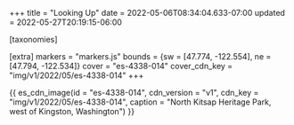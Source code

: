 +++
title = "Looking Up"
date = 2022-05-06T08:34:04.633-07:00
updated = 2022-05-27T20:19:15-06:00

[taxonomies]

[extra]
markers = "markers.js"
bounds = {sw = [47.774, -122.554], ne = [47.794, -122.534]}
cover = "es-4338-014"
cover_cdn_key = "img/v1/2022/05/es-4338-014"
+++

<!-- more -->

{{ es_cdn_image(id = "es-4338-014", cdn_version = "v1", cdn_key = "img/v1/2022/05/es-4338-014", caption = "North Kitsap Heritage Park, west of Kingston, Washington") }}
